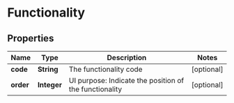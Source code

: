 
# Functionality

## Properties
Name | Type | Description | Notes
------------ | ------------- | ------------- | -------------
**code** | **String** | The functionality code |  [optional]
**order** | **Integer** | UI purpose: Indicate the position of the functionality |  [optional]



